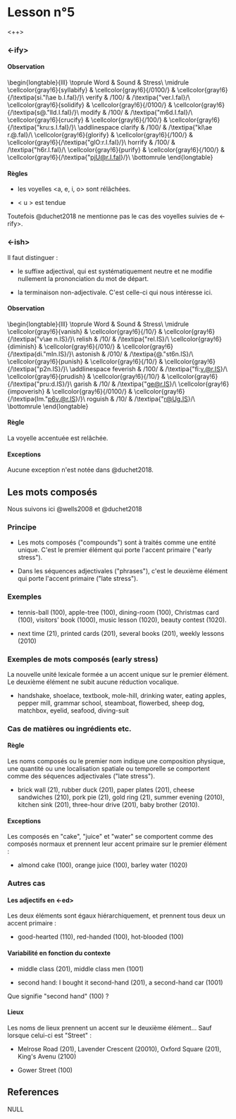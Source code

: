 # Lesson n°5



<++>



### <-ify>

#### Observation


\begin{longtable}{lll}
\toprule
Word & Sound & Stress\\
\midrule
\cellcolor{gray!6}{syllabify} & \cellcolor{gray!6}{/0100/} & \cellcolor{gray!6}{/\textipa{si."l\ae b.I.faI}/}\\
verify & /100/ & /\textipa{"ver.I.faI}/\\
\cellcolor{gray!6}{solidify} & \cellcolor{gray!6}{/0100/} & \cellcolor{gray!6}{/\textipa{s@."lId.I.faI}/}\\
modify & /100/ & /\textipa{"m6d.I.faI}/\\
\cellcolor{gray!6}{crucify} & \cellcolor{gray!6}{/100/} & \cellcolor{gray!6}{/\textipa{"kru:s.I.faI}/}\\
\addlinespace
clarify & /100/ & /\textipa{"kl\ae r.@.faI}/\\
\cellcolor{gray!6}{glorify} & \cellcolor{gray!6}{/100/} & \cellcolor{gray!6}{/\textipa{"glO:r.I.faI}/}\\
horrify & /100/ & /\textipa{"h6r.I.faI}/\\
\cellcolor{gray!6}{purify} & \cellcolor{gray!6}{/100/} & \cellcolor{gray!6}{/\textipa{"pjU@r.I.faI}/}\\
\bottomrule
\end{longtable}

#### Règles

* les voyelles  <a, e, i, o> sont rélâchées.

* < u > est tendue

Toutefois @duchet2018 ne mentionne pas le cas des voyelles suivies de <-rify>.

### <-ish>

Il faut distinguer :

* le suffixe adjectival, qui est systématiquement neutre et ne modifie nullement la prononciation du mot de départ.

* la terminaison non-adjectivale. C'est celle-ci qui nous intéresse ici.

#### Observation


\begin{longtable}{lll}
\toprule
Word & Sound & Stress\\
\midrule
\cellcolor{gray!6}{vanish} & \cellcolor{gray!6}{/10/} & \cellcolor{gray!6}{/\textipa{"v\ae n.IS}/}\\
relish & /10/ & /\textipa{"rel.IS}/\\
\cellcolor{gray!6}{diminish} & \cellcolor{gray!6}{/010/} & \cellcolor{gray!6}{/\textipa{di."mIn.IS}/}\\
astonish & /010/ & /\textipa{@."st6n.IS}/\\
\cellcolor{gray!6}{punish} & \cellcolor{gray!6}{/10/} & \cellcolor{gray!6}{/\textipa{"p2n.IS}/}\\
\addlinespace
feverish & /100/ & /\textipa{"fi:v.@r.IS}/\\
\cellcolor{gray!6}{prudish} & \cellcolor{gray!6}{/10/} & \cellcolor{gray!6}{/\textipa{"pru:d.IS}/}\\
garish & /10/ & /\textipa{"ge@r.IS}/\\
\cellcolor{gray!6}{impoverish} & \cellcolor{gray!6}{/0100/} & \cellcolor{gray!6}{/\textipa{Im."p6v.@r.IS}/}\\
roguish & /10/ & /\textipa{"r@Ug.IS}/\\
\bottomrule
\end{longtable}

#### Règle

La voyelle accentuée est relâchée.
 
#### Exceptions

Aucune exception n'est notée dans @duchet2018.

## Les mots composés

Nous suivons ici @wells2008 et @duchet2018

### Principe

* Les mots composés ("compounds") sont à traités comme une entité unique. C'est le premier élément qui porte l'accent primaire ("early stress").

* Dans les séquences adjectivales ("phrases"), c'est le deuxième élément qui porte l'accent primaire ("late stress").

### Exemples

* tennis-ball (100), apple-tree (100), dining-room (100), Christmas card (100), visitors' book (1000), music lesson (1020), beauty contest (1020).

* next time (21), printed cards (201), several books (201), weekly lessons (2010)

### Exemples de mots composés (early stress)

La nouvelle unité lexicale formée a un accent unique sur le premier élément.
Le deuxième élément ne subit aucune réduction vocalique.

* handshake, shoelace, textbook, mole-hill, drinking water, eating apples, pepper mill, grammar school, steamboat, flowerbed, sheep dog, matchbox, eyelid, seafood, diving-suit

### Cas de matières ou ingrédients etc.

#### Règle

Les noms composés ou le premier nom indique une composition physique, une quantité ou une localisation spatiale ou temporelle se comportent comme des séquences adjectivales ("late stress").

* brick wall (21), rubber duck (201), paper plates (201), cheese sandwiches (210), pork pie (21), gold ring (21), summer evening (2010), kitchen sink (201), three-hour drive (201), baby brother (2010).


#### Exceptions

Les composés en "cake", "juice" et "water" se comportent comme des composés normaux et prennent leur accent primaire sur le premier élément :

* almond cake (100), orange juice (100), barley water (1020)

### Autres cas

#### Les adjectifs en <-ed>

Les deux éléments sont égaux hiérarchiquement, et prennent tous deux un accent primaire :

* good-hearted (110), red-handed (100), hot-blooded (100)

#### Variabilité en fonction du contexte

* middle class (201), middle class men (1001)

* second hand: I bought it second-hand (201), a second-hand car (1001)

Que signifie "second hand" (100) ?

#### Lieux

Les noms de lieux prennent un accent sur le deuxième élément... Sauf lorsque celui-ci est "Street" :

* Melrose Road (201), Lavender Crescent (20010), Oxford Square (201), King's Avenu (2100)

* Gower Street (100)

## References

NULL


 
